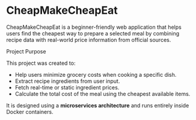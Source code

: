 # CheapMakeCheapEat


CheapMakeCheapEat is a beginner-friendly web application that helps users find the cheapest way to prepare a selected meal by combining recipe data with real-world price information from official sources.

 Project Purpose

This project was created to:
- Help users minimize grocery costs when cooking a specific dish.
- Extract recipe ingredients from user input.
- Fetch real-time or static ingredient prices.
- Calculate the total cost of the meal using the cheapest available items.

It is designed using a **microservices architecture** and runs entirely inside Docker containers.
